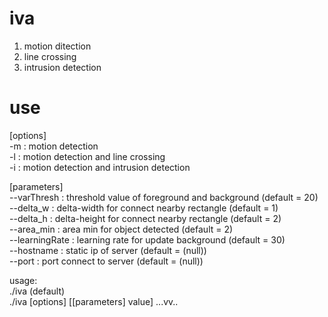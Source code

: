 # iva
1. motion ditection
2. line crossing
3. intrusion detection

# use

[options]  
-m : motion detection  
-l : motion detection and line crossing  
-i : motion detection and intrusion detection  

[parameters]  
--varThresh : threshold value of foreground and background (default = 20)  
--delta_w : delta-width for connect nearby rectangle (default = 1)  
--delta_h : delta-height for connect nearby rectangle (default = 2)  
--area_min : area min for object detected (default = 2)  
--learningRate : learning rate for update background (default = 30)  
--hostname : static ip of server (default = (null))  
--port : port connect to server (default = (null))  

usage:  
./iva (default)  
./iva [options] [[parameters] value] ...vv..  
